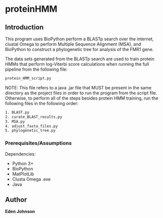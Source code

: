 # proteinHMM

## Introduction
This program uses BioPython perform a BLASTp search over the internet, clustal Omega to perform Multiple Sequence Alignment (MSA), and BioPython to construct a phylogenetic tree for analysis of the FMR1 gene.

The data sets generated from the BLASTp search are used to train protein HMMs that perform log-Viterbi score calculations when running the full pipeline from the following file: 
```sh
protein_HMM_script.py
```

NOTE: This file refers to a java .jar file that MUST be present in the same directory as the project files in order to run the program from the script file. Otherwise, to perform all of the steps besides protein HMM training, run the following files in the following order:

```sh
1. BLAST.py
2. curate_BLAST_results.py
3. MSA.py
4. adjust_fasta_files.py
5. phylogenetic_tree.py

```

### Prerequisites/Assumptions

Dependencies:
* Python 3+ 
* BioPython
* MatPlotLib
* Clusta Omega .exe
* Java

## Author

**Eden Johnson** 
